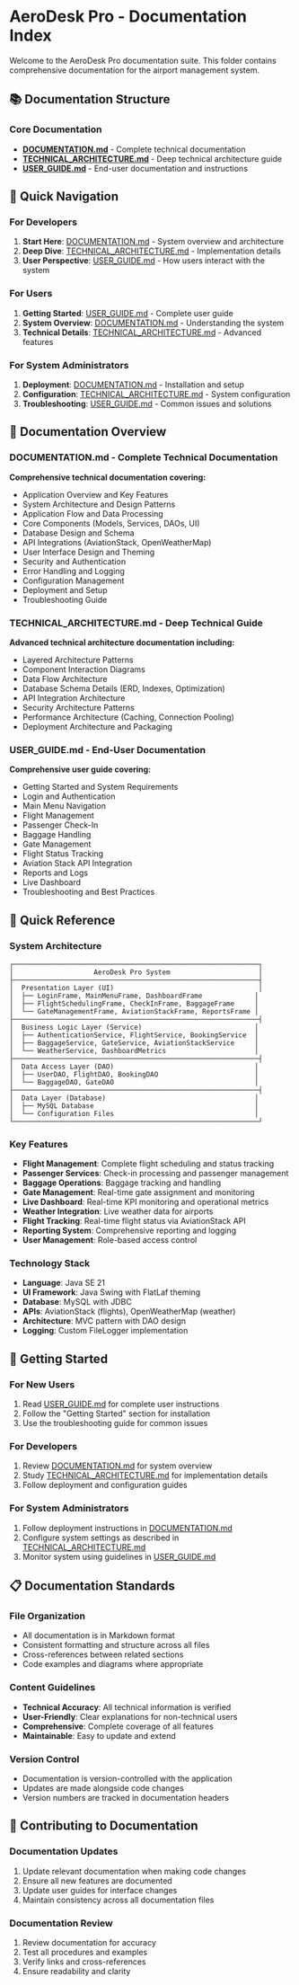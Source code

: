 # AeroDesk Pro - Documentation Index

Welcome to the AeroDesk Pro documentation suite. This folder contains comprehensive documentation for the airport management system.

## 📚 Documentation Structure

### **Core Documentation**
- **[DOCUMENTATION.md](./DOCUMENTATION.md)** - Complete technical documentation
- **[TECHNICAL_ARCHITECTURE.md](./TECHNICAL_ARCHITECTURE.md)** - Deep technical architecture guide
- **[USER_GUIDE.md](./USER_GUIDE.md)** - End-user documentation and instructions

## 🎯 Quick Navigation

### **For Developers**
1. **Start Here**: [DOCUMENTATION.md](./DOCUMENTATION.md) - System overview and architecture
2. **Deep Dive**: [TECHNICAL_ARCHITECTURE.md](./TECHNICAL_ARCHITECTURE.md) - Implementation details
3. **User Perspective**: [USER_GUIDE.md](./USER_GUIDE.md) - How users interact with the system

### **For Users**
1. **Getting Started**: [USER_GUIDE.md](./USER_GUIDE.md) - Complete user guide
2. **System Overview**: [DOCUMENTATION.md](./DOCUMENTATION.md) - Understanding the system
3. **Technical Details**: [TECHNICAL_ARCHITECTURE.md](./TECHNICAL_ARCHITECTURE.md) - Advanced features

### **For System Administrators**
1. **Deployment**: [DOCUMENTATION.md](./DOCUMENTATION.md#deployment--setup) - Installation and setup
2. **Configuration**: [TECHNICAL_ARCHITECTURE.md](./TECHNICAL_ARCHITECTURE.md#configuration-management) - System configuration
3. **Troubleshooting**: [USER_GUIDE.md](./USER_GUIDE.md#troubleshooting) - Common issues and solutions

## 📖 Documentation Overview

### **DOCUMENTATION.md** - Complete Technical Documentation
**Comprehensive technical documentation covering:**
- Application Overview and Key Features
- System Architecture and Design Patterns
- Application Flow and Data Processing
- Core Components (Models, Services, DAOs, UI)
- Database Design and Schema
- API Integrations (AviationStack, OpenWeatherMap)
- User Interface Design and Theming
- Security and Authentication
- Error Handling and Logging
- Configuration Management
- Deployment and Setup
- Troubleshooting Guide

### **TECHNICAL_ARCHITECTURE.md** - Deep Technical Guide
**Advanced technical architecture documentation including:**
- Layered Architecture Patterns
- Component Interaction Diagrams
- Data Flow Architecture
- Database Schema Details (ERD, Indexes, Optimization)
- API Integration Architecture
- Security Architecture Patterns
- Performance Architecture (Caching, Connection Pooling)
- Deployment Architecture and Packaging

### **USER_GUIDE.md** - End-User Documentation
**Comprehensive user guide covering:**
- Getting Started and System Requirements
- Login and Authentication
- Main Menu Navigation
- Flight Management
- Passenger Check-In
- Baggage Handling
- Gate Management
- Flight Status Tracking
- Aviation Stack API Integration
- Reports and Logs
- Live Dashboard
- Troubleshooting and Best Practices

## 🔗 Quick Reference

### **System Architecture**
```
┌─────────────────────────────────────────────────────────────┐
│                    AeroDesk Pro System                      │
├─────────────────────────────────────────────────────────────┤
│  Presentation Layer (UI)                                    │
│  ├── LoginFrame, MainMenuFrame, DashboardFrame             │
│  ├── FlightSchedulingFrame, CheckInFrame, BaggageFrame     │
│  └── GateManagementFrame, AviationStackFrame, ReportsFrame │
├─────────────────────────────────────────────────────────────┤
│  Business Logic Layer (Service)                            │
│  ├── AuthenticationService, FlightService, BookingService  │
│  ├── BaggageService, GateService, AviationStackService     │
│  └── WeatherService, DashboardMetrics                      │
├─────────────────────────────────────────────────────────────┤
│  Data Access Layer (DAO)                                   │
│  ├── UserDAO, FlightDAO, BookingDAO                        │
│  └── BaggageDAO, GateDAO                                   │
├─────────────────────────────────────────────────────────────┤
│  Data Layer (Database)                                     │
│  ├── MySQL Database                                        │
│  └── Configuration Files                                   │
└─────────────────────────────────────────────────────────────┘
```

### **Key Features**
- **Flight Management**: Complete flight scheduling and status tracking
- **Passenger Services**: Check-in processing and passenger management
- **Baggage Operations**: Baggage tracking and handling
- **Gate Management**: Real-time gate assignment and monitoring
- **Live Dashboard**: Real-time KPI monitoring and operational metrics
- **Weather Integration**: Live weather data for airports
- **Flight Tracking**: Real-time flight status via AviationStack API
- **Reporting System**: Comprehensive reporting and logging
- **User Management**: Role-based access control

### **Technology Stack**
- **Language**: Java SE 21
- **UI Framework**: Java Swing with FlatLaf theming
- **Database**: MySQL with JDBC
- **APIs**: AviationStack (flights), OpenWeatherMap (weather)
- **Architecture**: MVC pattern with DAO design
- **Logging**: Custom FileLogger implementation

## 🚀 Getting Started

### **For New Users**
1. Read [USER_GUIDE.md](./USER_GUIDE.md) for complete user instructions
2. Follow the "Getting Started" section for installation
3. Use the troubleshooting guide for common issues

### **For Developers**
1. Review [DOCUMENTATION.md](./DOCUMENTATION.md) for system overview
2. Study [TECHNICAL_ARCHITECTURE.md](./TECHNICAL_ARCHITECTURE.md) for implementation details
3. Follow deployment and configuration guides

### **For System Administrators**
1. Follow deployment instructions in [DOCUMENTATION.md](./DOCUMENTATION.md)
2. Configure system settings as described in [TECHNICAL_ARCHITECTURE.md](./TECHNICAL_ARCHITECTURE.md)
3. Monitor system using guidelines in [USER_GUIDE.md](./USER_GUIDE.md)

## 📋 Documentation Standards

### **File Organization**
- All documentation is in Markdown format
- Consistent formatting and structure across all files
- Cross-references between related sections
- Code examples and diagrams where appropriate

### **Content Guidelines**
- **Technical Accuracy**: All technical information is verified
- **User-Friendly**: Clear explanations for non-technical users
- **Comprehensive**: Complete coverage of all features
- **Maintainable**: Easy to update and extend

### **Version Control**
- Documentation is version-controlled with the application
- Updates are made alongside code changes
- Version numbers are tracked in documentation headers

## 🤝 Contributing to Documentation

### **Documentation Updates**
1. Update relevant documentation when making code changes
2. Ensure all new features are documented
3. Update user guides for interface changes
4. Maintain consistency across all documentation files

### **Documentation Review**
1. Review documentation for accuracy
2. Test all procedures and examples
3. Verify links and cross-references
4. Ensure readability and clarity




